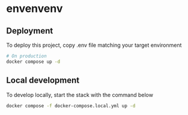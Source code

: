 # envenvenv

## Deployment

To deploy this project, copy .env file matching your target environment

```sh 
# On production
docker compose up -d 
```

## Local development

To develop locally, start the stack with the command below

```sh 
docker compose -f docker-compose.local.yml up -d
```
